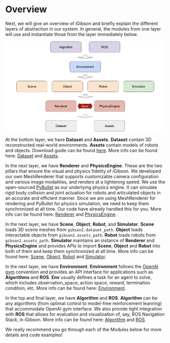 # Overview

Next, we will give an overview of iGibson and briefly explain the different layers of abstraction in our system. In general, the modules from one layer will use and instantiate those from the layer immediately below. 

![quickstart.png](images/overview.png)

At the bottom layer, we have **Dataset** and **Assets**. **Dataset** contain 3D reconstructed real-world environments. **Assets** contain models of robots and objects. Download guide can be found [here](installation.html#downloading-the-assets). More info can be found here: [Dataset](dataset.md) and [Assets](assets.md).

In the next layer, we have **Renderer** and **PhysicsEngine**. These are the two pillars that ensure the visual and physics fidelity of iGibson. We developed our own MeshRenderer that supports customizable camera configuration and various image modalities, and renders at a lightening speed. We use the open-sourced [PyBullet](http://www.pybullet.org/) as our underlying physics engine. It can simulate rigid body collision and joint actuation for robots and articulated objects in an accurate and efficient manner. Since we are using MeshRenderer for rendering and PyBullet for physics simulation, we need to keep them synchronized at all time. Our code have already handled this for you. More info can be found here: [Renderer](renderer.md) and [PhysicsEngine](physics_engine.md).

In the next layer, we have **Scene**, **Object**, **Robot**, and **Simulator**. **Scene** loads 3D scene meshes from `gibson2.dataset_path`. **Object** loads interactable objects from `gibson2.assets_path`. **Robot** loads robots from `gibson2.assets_path`. **Simulator** maintains an instance of **Renderer** and **PhysicsEngine** and provides APIs to import **Scene**, **Object** and **Robot** into both of them and keep them synchronized at all time. More info can be found here: [Scene](scenes.md), [Object](objects.md), [Robot](robots.md) and [Simulator](simulators.md).

In the next layer, we have **Environment**. **Environment** follows the [OpenAI gym](https://github.com/openai/gym) convention and provides an API interface for applications such as **Algorithms** and **ROS**. **Env** usually defines a task for an agent to solve, which includes observation_space, action space, reward, termination condition, etc. More info can be found here: [Environment](environments.md).

In the top and final layer, we have **Algorithm** and **ROS**. **Algorithm** can be any algorithms (from optimal control to model-free reinforcement leanring) that accommodate OpenAI gym interface. We also provide tight integration with **ROS** that allows for evaluation and visualization of, say, ROS Navigation Stack, in iGibson. More info can be found here: [Algorithm](algorithms.md) and [ROS](ros.md).

We really recommend you go through each of the Modules below for more details and code examples!
